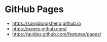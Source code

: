 # GitHub Pages

- https://songdongsheng.github.io
- https://pages.github.com/
- https://guides.github.com/features/pages/
